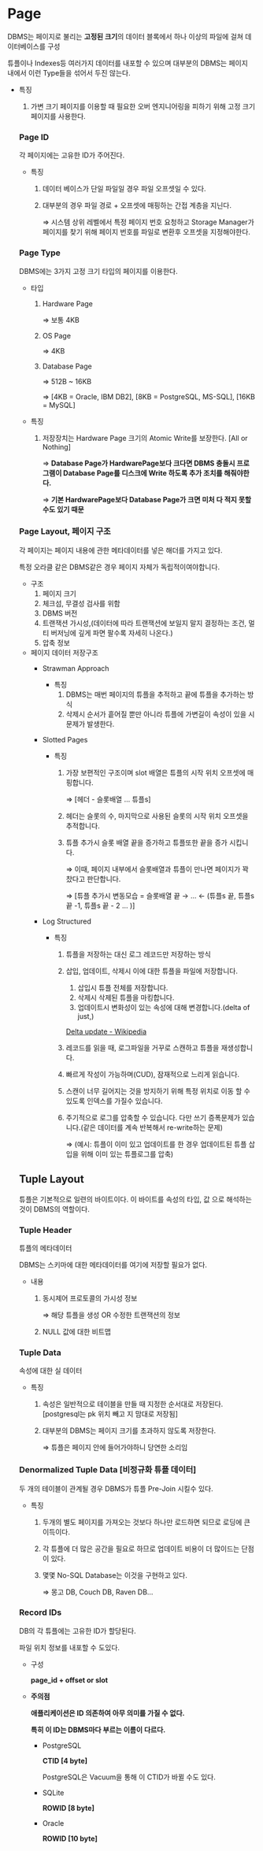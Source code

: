 # Page

DBMS는 페이지로 불리는 **고정된 크기**의 데이터 블록에서 하나 이상의 파일에 걸쳐 데이터베이스를 구성

튜플이나 Indexes등 여러가지 데이터를 내포할 수 있으며 대부분의 DBMS는 페이지 내에서 이런 Type들을 섞어서 두진 않는다.

- 특징
    1. 가변 크기 페이지를 이용할 때 필요한 오버 엔지니어링을 피하기 위해 고정 크기 페이지를 사용한다.

    ### Page ID

    각 페이지에는 고유한 ID가 주어진다.

    - 특징
        1. 데이터 베이스가 단일 파일일 경우 파일 오프셋일 수 있다.
        2. 대부분의 경우 파일 경로 + 오프셋에 매핑하는 간접 계층을 지닌다.

            ⇒  시스템 상위 레벨에서 특정 페이지 번호 요청하고 Storage Manager가 페이지를 찾기 위해 페이지 번호를 파일로 변환후 오프셋을 지정해야한다.


    ### Page Type

    DBMS에는 3가지 고정 크기 타입의 페이지를 이용한다.

    - 타입
        1. Hardware Page

            ⇒ 보통 4KB

        2. OS Page

            ⇒ 4KB

        3. Database Page

            ⇒ 512B ~ 16KB

            ⇒ [4KB = Oracle, IBM DB2], [8KB = PostgreSQL, MS-SQL], [16KB = MySQL]

    - 특징
        1. 저장장치는 Hardware Page 크기의 Atomic Write를 보장한다. [All or Nothing]

            ⇒ **Database Page가 HardwarePage보다 크다면 DBMS 충돌시 프로그램이 Database Page를 디스크에 Write 하도록 추가 조치를 해줘야한다.**

            ⇒ **기본 HardwarePage보다 Database Page가 크면 미처 다 적지 못할 수도 있기 때문**


    ### Page Layout, 페이지 구조

    각 페이지는 페이지 내용에 관한 메타데이터를 넣은 해더를 가지고 있다.

    특정 오라클 같은 DBMS같은 경우 페이지 자체가 독립적이여야합니다.

    - 구조
        1. 페이지 크기
        2. 체크섬, 무결성 검사를 위함
        3. DBMS 버전
        4. 트랜잭션 가시성,(데이터에 따라 트랜잭션에 보일지 말지 결정하는 조건, 멀티 버저닝에 깊게 파면 팔수록 자세히 나온다.)
        5. 압축 정보
    - 페이지 데이터 저장구조
        - Strawman Approach
            - 특징
                1. DBMS는 매번 페이지의 튜플을 추적하고 끝에 튜플을 추가하는 방식
                2. 삭제시 순서가 흩어질 뿐만 아니라 튜플에 가변길이 속성이 있을 시 문제가 발생한다.
        - Slotted Pages
            - 특징
                1. 가장 보편적인 구조이며 slot 배열은 튜플의 시작 위치 오프셋에 매핑합니다.

                    ⇒ [헤더 - 슬롯배열 … 튜플s]

                2. 헤더는 슬롯의 수, 마지막으로 사용된 슬롯의 시작 위치 오프셋을 추적합니다.
                3. 튜플 추가시 슬롯 배열 끝을 증가하고 튜플또한 끝을 증가 시킵니다.

                    ⇒ 이때, 페이지 내부에서 슬롯배열과 튜플이 만나면 페이지가 꽉 찼다고 판단합니다.

                    ⇒ [튜플 추가시 변동모습 = 슬롯배열 끝 → … ← (튜플s 끝, 튜플s 끝 -1, 튜플s 끝 - 2 … )]

        - Log Structured
            - 특징
                1. 튜플을 저장하는 대신 로그 레코드만 저장하는 방식
                2. 삽입, 업데이트, 삭제시 이에 대한 튜플을 파일에 저장합니다.
                    1. 삽입시 튜플 전체를 저장합니다.
                    2. 삭제시 삭제된 튜플을 마킹합니다.
                    3. 업데이트시 변화성이 있는 속성에 대해 변경합니다.(delta of just,)

                    [Delta update - Wikipedia](https://en.wikipedia.org/wiki/Delta_update)

                3. 레코드를 읽을 때, 로그파일을 거꾸로 스캔하고 튜플을 재생성합니다.
                4. 빠르게 작성이 가능하며(CUD), 잠재적으로 느리게 읽습니다.
                5. 스캔이 너무 길어지는 것을 방지하기 위해 특정 위치로 이동 할 수 있도록 인덱스를 가질수 있습니다.
                6. 주기적으로 로그를 압축할 수 있습니다. 다만 쓰기 증폭문제가 있습니다.(같은 데이터를 계속 반복해서 re-write하는 문제)

                    ⇒ (예시: 튜플이 이미 있고 업데이트를 한 경우 업데이트된 튜플 삽입을 위해 이미 있는 튜플로그를 압축)


    ## Tuple Layout

    튜플은 기본적으로 일련의 바이트이다. 이 바이트를 속성의 타입, 값 으로 해석하는 것이 DBMS의 역할이다.

    ### Tuple Header

    튜플의 메타데이터

    DBMS는 스키마에 대한 메타데이터를 여기에 저장할 필요가 없다.

    - 내용
        1. 동시제어 프로토콜의 가시성 정보

            ⇒ 해당 튜플을 생성 OR 수정한 트랜잭션의 정보

        2. NULL 값에 대한 비트맵

    ### Tuple Data

    속성에 대한 실 데이터

    - 특징
        1. 속성은 일반적으로 테이블을 만들 때 지정한 순서대로 저장된다.[postgresql는 pk 위치 빼고 지 맘대로 저장됨]
        2. 대부분의 DBMS는 페이지 크기를 초과하지 않도록 저장한다.

            ⇒ 튜플은 페이지 안에 들어가야하니 당연한 소리임


    ### Denormalized Tuple Data [비정규화 튜플 데이터]

    두 개의 테이블이 관계될 경우 DBMS가 튜플 Pre-Join 시킬수 있다.

    - 특징
        1. 두개의 별도 페이지를 가져오는 것보다 하나만 로드하면 되므로 로딩에 큰 이득이다.
        2. 각 튜플에 더 많은 공간을 필요로 하므로 업데이트 비용이 더 많이드는 단점이 있다.
        3. 몇몇 No-SQL Database는 이것을 구현하고 있다.

            ⇒ 몽고 DB, Couch DB, Raven DB…


    ### Record IDs

    DB의 각 튜플에는 고유한 ID가 할당된다.

    파일 위치 정보를 내포할 수 도있다.

    - 구성

        **page_id + offset or slot**

    - **주의점**

        **애플리케이션은 ID 의존하여 아무 의미를 가질 수 없다.**

        **특히 이 ID는 DBMS마다 부르는 이름이 다르다.**

        - PostgreSQL

            **CTID [4 byte]**

            PostgreSQL은 Vacuum을 통해 이 CTID가 바뀔 수도 있다.

        - SQLite

            **ROWID [8 byte]**

        - Oracle

            **ROWID [10 byte]**
